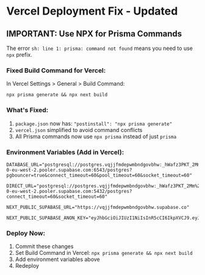# Vercel Deployment Fix - Updated

## IMPORTANT: Use NPX for Prisma Commands

The error `sh: line 1: prisma: command not found` means you need to use `npx` prefix.

### Fixed Build Command for Vercel:
In Vercel Settings > General > Build Command:
```
npx prisma generate && npx next build
```

### What's Fixed:
1. `package.json` now has: `"postinstall": "npx prisma generate"`
2. `vercel.json` simplified to avoid command conflicts
3. All Prisma commands now use `npx prisma` instead of just `prisma`

### Environment Variables (Add in Vercel):
```
DATABASE_URL="postgresql://postgres.vqjjfmdepwmbndgovbhw:_hWafz3PKT_2Mm%21@aws-0-eu-west-2.pooler.supabase.com:6543/postgres?pgbouncer=true&connect_timeout=60&pool_timeout=60&socket_timeout=60"

DIRECT_URL="postgresql://postgres.vqjjfmdepwmbndgovbhw:_hWafz3PKT_2Mm%21@aws-0-eu-west-2.pooler.supabase.com:5432/postgres?connect_timeout=60&socket_timeout=60"

NEXT_PUBLIC_SUPABASE_URL="https://vqjjfmdepwmbndgovbhw.supabase.co"

NEXT_PUBLIC_SUPABASE_ANON_KEY="eyJhbGciOiJIUzI1NiIsInR5cCI6IkpXVCJ9.eyJpc3MiOiJzdXBhYmFzZSIsInJlZiI6InZxampmbWRlcHdtYm5kZ292Ymh3Iiwicm9sZSI6ImFub24iLCJpYXQiOjE3NTEyOTcyMDUsImV4cCI6MjA2Njg3MzIwNX0.g_eH5GXvvcKjPMhlkQdd3nhO17U2PiUnvisNU2bUlo8"
```

### Deploy Now:
1. Commit these changes
2. Set Build Command in Vercel: `npx prisma generate && npx next build`
3. Add environment variables above
4. Redeploy